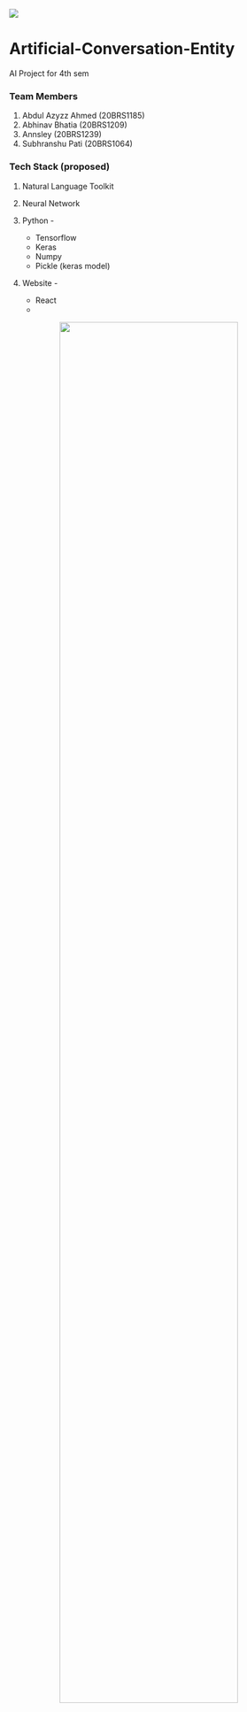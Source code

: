 ![](https://vitchennaievents.com/conf1/img/vit_light.png)
# Artificial-Conversation-Entity
AI Project for 4th sem 
### Team Members
1. Abdul Azyzz Ahmed  (20BRS1185)
1. Abhinav Bhatia     (20BRS1209)
1. Annsley            (20BRS1239)
1. Subhranshu Pati    (20BRS1064)

### Tech Stack (proposed) 
1. Natural Language Toolkit
2. Neural Network
3. Python -

	- Tensorflow 
	- Keras
	- Numpy
	- Pickle (keras model)

4. Website -
	- React
	- 
<p align='center'><img src='https://giffiles.alphacoders.com/228/2282.gif' width='80%'/></p>
